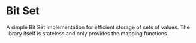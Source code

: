 # Bit Set

A simple Bit Set implementation for efficient storage of sets of values. The library itself is stateless and only provides the mapping functions.
